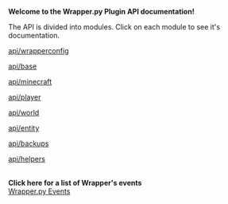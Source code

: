 **Welcome to the Wrapper.py Plugin API documentation!**

The API is divided into modules.  Click on each module to see it's documentation.

[api/wrapperconfig](/documentation/wrapperconfig.rst)

[api/base](/documentation/base.rst)

[api/minecraft](/documentation/minecraft.rst)

[api/player](/documentation/player.rst)

[api/world](/documentation/world.rst)

[api/entity](/documentation/entity.rst)

[api/backups](/documentation/backups.rst)

[api/helpers](/documentation/helpers.rst)

<br>**Click here for a list of Wrapper's events**<br>[Wrapper.py Events](/documentation/events.rst)<br>